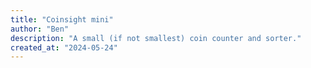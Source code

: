 ```yaml
---
title: "Coinsight mini"
author: "Ben"
description: "A small (if not smallest) coin counter and sorter."
created_at: "2024-05-24"
---
```

